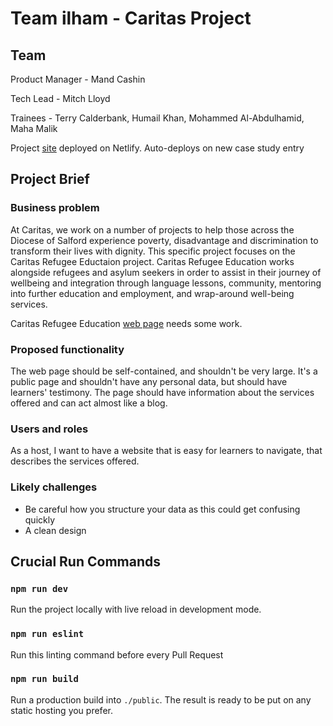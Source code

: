 # Team ilham - Caritas Project

## Team
Product Manager - Mand Cashin

Tech Lead - Mitch Lloyd

Trainees - Terry Calderbank, Humail Khan, Mohammed Al-Abdulhamid, Maha Malik

Project [site](https://caritas-education.netlify.app/) deployed on Netlify. Auto-deploys on new case study entry


## Project Brief

### Business problem
At Caritas, we work on a number of projects to help those across the Diocese of Salford experience poverty, disadvantage and discrimination to transform their lives with dignity. This specific project focuses on the Caritas Refugee Eductaion project. Caritas
Refugee Education works alongside refugees and asylum seekers in order to assist in their journey of wellbeing and integration through language lessons, community, mentoring into further education and employment, and wrap-around well-being services.

Caritas Refugee Education [web page](https://www.caritassalford.org.uk/service-view/caritas-refugee-education-2/) needs some work.


### Proposed functionality
The web page should be self-contained, and shouldn't be very large.
It's a public page and shouldn't have any personal data, but should have learners' testimony. The page should have information about the services offered and can act almost like a blog. 

### Users and roles
As a host, I want to have a website that is easy for learners to navigate, that describes the services offered.

### Likely challenges
- Be careful how you structure your data as this could get confusing quickly
- A clean design


## Crucial Run Commands

### `npm run dev`

Run the project locally with live reload in development mode.

### `npm run eslint`

Run this linting command before every Pull Request

### `npm run build`

Run a production build into `./public`. The result is ready to be put on any static hosting you prefer.


